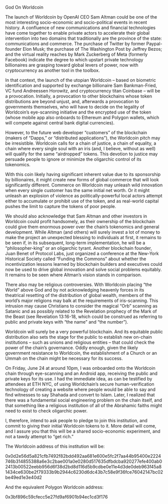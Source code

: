God On Worldcoin

The launch of Worldcoin by OpenAI CEO Sam Altman could be one of the most interesting socio-economic and socio-political events in recent history. A confluence of new communications and financial technologies have come together to enable private actors to accelerate their global intervention into two domains that traditionally are the province of the state: communications and commerce. The purchase of Twitter by former Paypal-founder Elon Musk; the purchase of The Washington Post by Jeffrey Bezos; and the virtual reality reaches by Mark Zuckerberg of Meta (formerly Facebook) indicate the degree to which upstart private technology billionaires are grasping toward global levers of power, now with cryptocurrency as another tool in the toolbox.

In that context, the launch of the utopian Worldcoin – based on biometric identification and supported by exchange billionaire Sam Bankman-Fried, VC fund Andreessen Horowitz, and cryptocurrency titan Coinbase – will be a provocation. Initially, a provocation to other blockchains whose token distributions are beyond unjust, and, afterwards a provocation to governments themselves, who will have to decide on the legality of Worldcoin’s eye-scanning initiative and the encrypted use of the token (whose mobile app also onboards to Ethereum and Polygon wallets, which will compete against central bank digital currencies).

However, to the future web developer “customers” of the blockchain (makers of “Dapps,” or “distributed applications”), the Worldcoin pitch may be irresistible. Worldcoin calls for a chain of justice, a chain of equality, a chain where every single soul with an iris (and, I believe, without as well) will qualify for the same “airdropped” tokens. This devotion to justice may persuade people to ignore or minimize the oligarchic control of its tokenomics.

With this coin likely having significant inherent value due to its sponsorship by billionaires, it might create new forms of global commerce that will look significantly different. Commerce on Worldcoin may unleash wild innovation when every single customer has the same initial net worth. Or it might unleash an explosion of violence as politically-powerful local actors attempt either to accumulate or prohibit use of the token, and as real-world capital pushes the limit to capture the tokens of poor people.

We should also acknowledge that Sam Altman and other investors in Worldcoin could profit handsomely, as their ownership of the blockchain could give them enormous power over the chain’s tokenomics and general development. While Altman (and others) will surely invest a lot of money to make the project an unexpected blessing to individuals at first, it remains to be seen if, in its subsequent, long-term implementation, he will be a “philosopher-king” or an oligarchic tyrant. Another blockchain founder, Juan Benet of Protocol Labs, just organized a conference at the New-York Historical Society called “Funding the Commons” about whether the incentivization lessons learned by blockchain builders and executives could now be used to drive global innovation and solve social problems equitably. It remains to be seen where Altman’s vision stands in comparison.

There also may be religious controversies. With Worldcoin placing “the World” above God and by not acknowledging heavenly forces in its theatrical resetting of the distribution of global wealth, members of the world’s major religions may balk at the requirements of iris-scanning. This intrusion may cause Christians to consider the magical “Orb” scanning as Satanic and as possibly related to the Revelation prophecy of the Mark of the Beast (see Revelation 13:16-18, which could be construed as referring to public and private keys with “the name” and “the number”). 

Worldcoin will surely be a very powerful blockchain. And its equitable public distribution also sets the stage for the public to establish new on-chain institutions – such as unions and religious entities – that could check the power of the chain’s governance. Oddly enough, given the likely government resistance to Worldcoin, the establishment of a Church or an Ummah on the chain might be necessary for its success.

On Friday, June 24 at around 10pm, I was onboarded onto the Worldcoin chain through eye-scanning and an Android app, receiving the public and private keys for its use. I had the immediate idea, as can be testified by attendees at ETH NYC, of using Worldchain’s secure human-verification technology of creating a website where people would be able to say and find witnesses to say Shahada and convert to Islam. Later, I realized that there was a fundamental social engineering problem on the chain itself, and that something like a religious institution of all of the Abrahamic faiths might need to exist to check oligarchic power. 

I, therefore, intend to ask people to pledge to join this institution, and commit to giving their initial Worldcoin tokens to it. More detail will come, and I assure you that this will be a shared socio-economic experiment, and not a tawdy attempt to “get rich.”

The Worldcoin address of this institution will be:

0x0d2e56d5a821cfb7492f82bdd492aa681e600e5fc2f7aa44b95400e2224746b314855388a6e3c2bae001a0e0280d517635dfbdcba920277efe400ab02413b00522eebb956d6f38d2bd8d116d5b9cdbe0e11e4d3de0deb963f45a81434ce630be2f79333b9b2944c6230d6dc43b7c58e9f36fce76042147bc02be49ed1e3e40d2

And the equivalent Polygon Worldcoin address:

0x3bf896c59cfecc5e27fd9af6901b94ec1cd3f176
